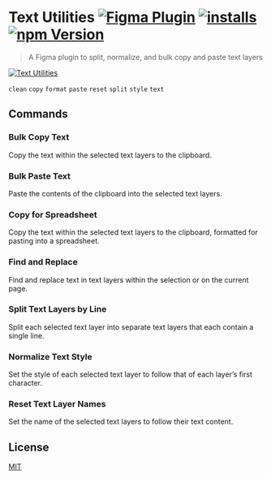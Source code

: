 # Text Utilities [![Figma Plugin](https://img.shields.io/badge/figma-Text%20Utilities-yellow?cacheSeconds=1800)](https://figma.com/community/plugin/899501266127939530/Text-Utilities) [![installs](https://img.shields.io/endpoint?cacheSeconds=1800&url=https://yuanqing.github.io/figma-plugins-stats/plugin/899501266127939530/installs.json)](https://figma.com/community/plugin/899501266127939530/Text-Utilities) [![npm Version](https://img.shields.io/npm/v/figma-text-utilities?cacheSeconds=1800)](https://npmjs.com/package/figma-text-utilities)

> A Figma plugin to split, normalize, and bulk copy and paste text layers

[![Text Utilities](https://raw.githubusercontent.com/yuanqing/figma-plugins/main/packages/figma-text-utilities/media/cover.png)](https://figma.com/community/plugin/899501266127939530/Text-Utilities)

`clean` `copy` `format` `paste` `reset` `split` `style` `text`

## Commands

### Bulk Copy Text

Copy the text within the selected text layers to the clipboard.

### Bulk Paste Text

Paste the contents of the clipboard into the selected text layers.

### Copy for Spreadsheet

Copy the text within the selected text layers to the clipboard, formatted for pasting into a spreadsheet.

### Find and Replace

Find and replace text in text layers within the selection or on the current page.

### Split Text Layers by Line

Split each selected text layer into separate text layers that each contain a single line.

### Normalize Text Style

Set the style of each selected text layer to follow that of each layer’s first character.

### Reset Text Layer Names

Set the name of the selected text layers to follow their text content.

## License

[MIT](/LICENSE.md)
